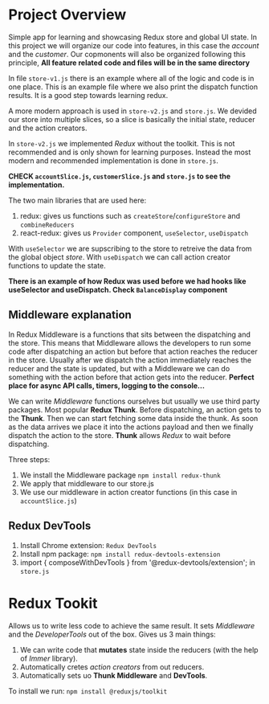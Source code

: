 # Project Overview

Simple app for learning and showcasing Redux store and global UI state. In this project we will organize our code into features, in this case the _account_ and the _customer_. Our copmonents will also be organized following this principle, **All feature related code and files will be in the same directory**

In file `store-v1.js` there is an example where all of the logic and code is in one place. This is an example file where we also print the dispatch function results. It is a good step towards learning redux.

A more modern approach is used in `store-v2.js` and `store.js`. We devided our store into multiple slices, so a slice is basically the initial state, reducer and the action creators.

In `store-v2.js` we implemented _Redux_ without the toolkit. This is not recommended and is only shown for learning purposes. Instead the most modern and recommended implementation is done in `store.js`.

**CHECK `accountSlice.js`, `customerSlice.js` and `store.js` to see the implementation.**

The two main libraries that are used here:

1. redux: gives us functions such as `createStore`/`configureStore` and `combineReducers`
2. react-redux: gives us `Provider` component, `useSelector`, `useDispatch`

With `useSelector` we are supscribing to the store to retreive the data from the global object _store_. With `useDispatch` we can call action creator functions to update the state.

**There is an example of how Redux was used before we had hooks like useSelector and useDispatch. Check `BalanceDisplay` component**

## Middleware explanation

In Redux Middleware is a functions that sits between the dispatching and the store. This means that Middleware allows the developers to run some code after dispatching an action but before that action reaches the reducer in the store. Usually after we dispatch the action immediately reaches the reducer and the state is updated, but with a Middleware we can do something with the action before that action gets into the reducer. **Perfect place for async API calls, timers, logging to the console...**

We can write _Middleware_ functions ourselves but usually we use third party packages. Most popular **Redux Thunk**. Before dispatching, an action gets to the **Thunk**. Then we can start fetching some data inside the thunk. As soon as the data arrives we place it into the actions payload and then we finally dispatch the action to the store. **Thunk** allows _Redux_ to wait before dispatching.

Three steps:

1. We install the Middleware package `npm install redux-thunk`
2. We apply that middleware to our store.js
3. We use our middleware in action creator functions (in this case in `accountSlice.js`)

## Redux DevTools

1. Install Chrome extension: `Redux DevTools`
2. Install npm package: `npm install redux-devtools-extension`
3. import { composeWithDevTools } from '@redux-devtools/extension'; in `store.js`

# Redux Tookit

Allows us to write less code to achieve the same result. It sets _Middleware_ and the _DeveloperTools_ out of the box. Gives us 3 main things:

1. We can write code that **mutates** state inside the reducers (with the help of _Immer_ library).
2. Automatically cretes _action creators_ from out reducers.
3. Automatically sets uo **Thunk Middleware** and **DevTools**.

To install we run: `npm install @reduxjs/toolkit`

